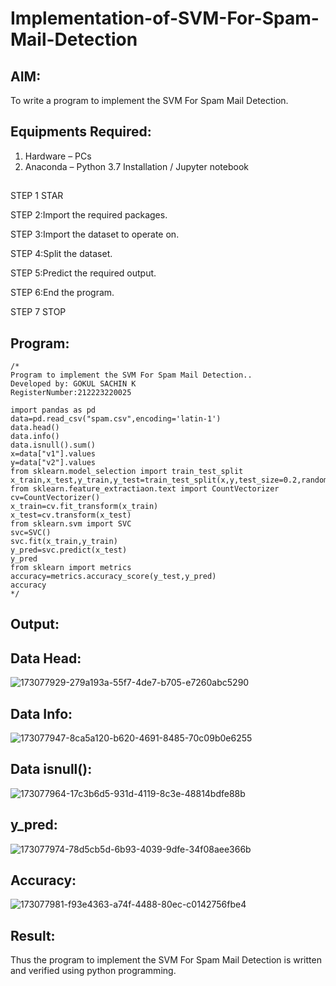 # Implementation-of-SVM-For-Spam-Mail-Detection

## AIM:
To write a program to implement the SVM For Spam Mail Detection.

## Equipments Required:
1. Hardware – PCs
2. Anaconda – Python 3.7 Installation / Jupyter notebook

## 
STEP 1 STAR

STEP 2:Import the required packages.

STEP 3:Import the dataset to operate on.

STEP 4:Split the dataset.

STEP 5:Predict the required output.

STEP 6:End the program.

STEP 7 STOP       
## Program:
```
/*
Program to implement the SVM For Spam Mail Detection..
Developed by: GOKUL SACHIN K
RegisterNumber:212223220025
```
```
import pandas as pd
data=pd.read_csv("spam.csv",encoding='latin-1')
data.head()
data.info()
data.isnull().sum()
x=data["v1"].values
y=data["v2"].values
from sklearn.model_selection import train_test_split
x_train,x_test,y_train,y_test=train_test_split(x,y,test_size=0.2,random_state=0)
from sklearn.feature_extractiaon.text import CountVectorizer
cv=CountVectorizer()
x_train=cv.fit_transform(x_train)
x_test=cv.transform(x_test)
from sklearn.svm import SVC
svc=SVC()
svc.fit(x_train,y_train)
y_pred=svc.predict(x_test)
y_pred
from sklearn import metrics
accuracy=metrics.accuracy_score(y_test,y_pred)
accuracy
*/
```

## Output:
## Data Head:
![173077929-279a193a-55f7-4de7-b705-e7260abc5290](https://github.com/vksachin2018/Implementation-of-SVM-For-Spam-Mail-Detection/assets/149366019/9dbbeb36-a1c6-40d2-ad75-ed4ada3dbbfd)

## Data Info:
![173077947-8ca5a120-b620-4691-8485-70c09b0e6255](https://github.com/vksachin2018/Implementation-of-SVM-For-Spam-Mail-Detection/assets/149366019/f457e92d-7659-4524-9ef5-135ce18a3925)

## Data isnull():
![173077964-17c3b6d5-931d-4119-8c3e-48814bdfe88b](https://github.com/vksachin2018/Implementation-of-SVM-For-Spam-Mail-Detection/assets/149366019/90a9d012-746a-4fa7-8031-8b870d745578)

## y_pred:
![173077974-78d5cb5d-6b93-4039-9dfe-34f08aee366b](https://github.com/vksachin2018/Implementation-of-SVM-For-Spam-Mail-Detection/assets/149366019/48b9ee90-a32f-4b04-8882-a23ff0a44e6b)

## Accuracy:
![173077981-f93e4363-a74f-4488-80ec-c0142756fbe4](https://github.com/vksachin2018/Implementation-of-SVM-For-Spam-Mail-Detection/assets/149366019/708231ab-89a8-404e-80cd-107e3ec69c68)

## Result:
Thus the program to implement the SVM For Spam Mail Detection is written and verified using python programming.
